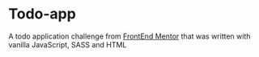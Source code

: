 # Todo-app
A todo application challenge from [FrontEnd Mentor](frontendmentor.io) that was written with vanilla JavaScript, SASS and HTML 
